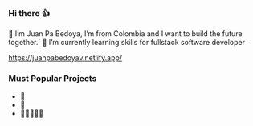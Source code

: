 ### Hi there 👍
🙋 I’m Juan Pa Bedoya, I’m from Colombia and I want to build the future together.´
🌱 I’m currently learning skills for fullstack software developer

https://juanpabedoyav.netlify.app/

### Must Popular Projects
 - 🌮 
 - 📲
 - 🧑🏻‍🤝‍🧑🏻
